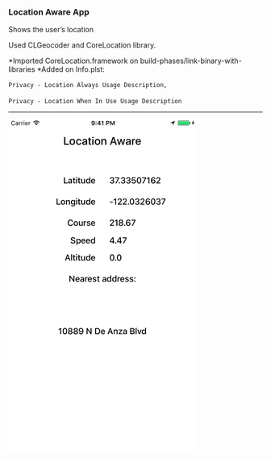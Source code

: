 ### Location Aware App

Shows the user’s location

Used CLGeocoder and CoreLocation library. 

*Imported CoreLocation.framework on build-phases/link-binary-with-libraries
*Added on Info.plst:
 
	Privacy - Location Always Usage Description, 

	Privacy - Location When In Use Usage Description


***

![alt tag](https://github.com/accoladea/exploring-swift/blob/master/Location%20Aware/location-aware.png "a screenshot of the app")